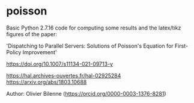 # poisson
Basic Python 2.7.16 code for computing some results and the latex/tikz figures of the paper:

'Dispatching to Parallel Servers: Solutions of Poisson's Equation for First-Policy Improvement'

https://doi.org/10.1007/s11134-021-09713-y

https://hal.archives-ouvertes.fr/hal-02925284
https://arxiv.org/abs/1803.10688

Author: Olivier Bilenne (https://orcid.org/0000-0003-1376-8281)
